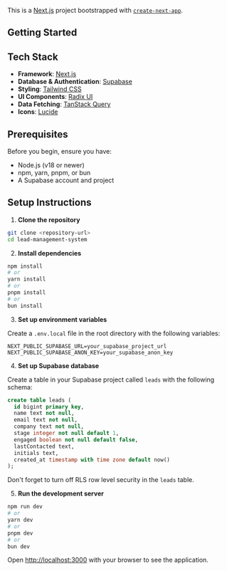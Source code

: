 This is a [Next.js](https://nextjs.org) project bootstrapped with [`create-next-app`](https://nextjs.org/docs/app/api-reference/cli/create-next-app).

## Getting Started

## Tech Stack

- **Framework**: [Next.js](https://nextjs.org)
- **Database & Authentication**: [Supabase](https://supabase.com)
- **Styling**: [Tailwind CSS](https://tailwindcss.com)
- **UI Components**: [Radix UI](https://radix-ui.com)
- **Data Fetching**: [TanStack Query](https://tanstack.com/query)
- **Icons**: [Lucide](https://lucide.dev)

## Prerequisites

Before you begin, ensure you have:

- Node.js (v18 or newer)
- npm, yarn, pnpm, or bun
- A Supabase account and project

## Setup Instructions

1. **Clone the repository**

```bash
git clone <repository-url>
cd lead-management-system
```

2. **Install dependencies**

```bash
npm install
# or
yarn install
# or
pnpm install
# or
bun install
```

3. **Set up environment variables**

Create a `.env.local` file in the root directory with the following variables:

```
NEXT_PUBLIC_SUPABASE_URL=your_supabase_project_url
NEXT_PUBLIC_SUPABASE_ANON_KEY=your_supabase_anon_key
```

4. **Set up Supabase database**

Create a table in your Supabase project called `leads` with the following schema:

```sql
create table leads (
  id bigint primary key,
  name text not null,
  email text not null,
  company text not null,
  stage integer not null default 1,
  engaged boolean not null default false,
  lastContacted text,
  initials text,
  created_at timestamp with time zone default now()
);
```

Don't forget to turn off RLS row level security in the `leads` table.

5. **Run the development server**

```bash
npm run dev
# or
yarn dev
# or
pnpm dev
# or
bun dev
```

Open [http://localhost:3000](http://localhost:3000) with your browser to see the application.
